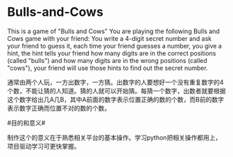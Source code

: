 # Bulls-and-Cows
This is  a game of "Bulls and Cows"
You are playing the following Bulls and Cows game with your friend: You write a 4-digit secret number and ask your friend to guess it, each time your friend guesses a number, you give a hint, the hint tells your friend how many digits are in the correct positions (called "bulls") and how many digits are in the wrong positions (called "cows"), your friend will use those hints to find out the secret number.


通常由两个人玩，一方出数字，一方猜。出数字的人要想好一个没有重复数字的4个数，不能让猜的人知道。猜的人就可以开始猜。每猜一个数字，出数者就要根据这个数字给出几A几B，其中A前面的数字表示位置正确的数的个数，而B前的数字表示数字正确而位置不对的数的个数。


#目的和意义#

制作这个的意义在于熟悉相关平台的基本操作。学习python把相关操作都用上，项目驱动学习可更快掌握。
